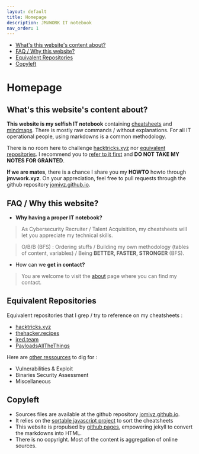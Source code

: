 ```yaml
---
layout: default
title: Homepage
description: JMVWORK IT notebook
nav_order: 1
---
```

<!-- vscode-markdown-toc -->
* [What's this website's content about?](#Whatsthiswebsitescontentabout)
* [FAQ / Why this website?](#FAQWhythiswebsite)
* [Equivalent Repositories](#EquivalentRepositories)
* [Copyleft](#Copyleft)

<!-- vscode-markdown-toc-config
	numbering=true
	autoSave=true
	/vscode-markdown-toc-config -->
<!-- /vscode-markdown-toc -->

# Homepage

##  <a name='Whatsthiswebsitescontentabout'></a>What's this website's content about?


**This website is my selfish IT notebook** containing [cheatsheets](/cheatsheets) and [mindmaps](/mindmaps).
There is mostly raw commands / without explanations. For all IT operational people, using markdowns is a common methodology. 

There is no room here to challenge [hacktricks.xyz](https://book.hacktricks.xyz) nor [equivalent repositories](/#equivalentrepositories).
I recommend you to [refer to it first](/#equivalentrepositories) and **DO NOT TAKE MY NOTES FOR GRANTED**.

**If we are mates**, there is a chance I share you my **HOWTO** howto through **jmvwork.xyz**.
On your appreciation, feel free to pull requests through the github repository [jomivz.github.io](https://github.com/jomivz/jomivz.github.io).


##  <a name='FAQWhythiswebsite'></a>FAQ / Why this website?


* **Why having a proper IT notebook?** 

> As Cybersecurity Recruiter / Talent Acquisition, my cheatsheets will let you appreciate my technical skills.

> O/B/B (BFS) : Ordering stuffs / Building my own methodology (tables of content, variables) / Being **BETTER, FASTER, STRONGER** (BFS).

* How can we **get in contact?** 

> You are welcome to visit the [about](/about/) page where you can find my contact.  


##  <a name='EquivalentRepositories'></a>Equivalent Repositories


Equivalent repositories that I grep / try to reference on my cheatsheets : 
* [hacktricks.xyz](https://book.hacktricks.xyz)
* [thehacker.recipes](https://www.thehacker.recipes)
* [ired.team](https://ired.team) 
* [PayloadsAllTheThings](https://github.com/swisskyrepo/PayloadsAllTheThings)

Here are [other ressources](/ressources) to dig for :
* Vulnerabilities & Exploit
* Binaries Security Assessment
* Miscellaneous

##  <a name='Copyleft'></a>Copyleft


* Sources files are available at the github repository [jomivz.github.io](https://github.com/jomivz/jomivz.github.io). 
* It relies on the [sortable javascript project](https://githubhelp.com/tofsjonas/sortable) to sort the cheatsheets
* This website is propulsed by [github pages](https://pages.github.com/), empowering jekyll to convert the markdowns into HTML.
* There is no copyright. Most of the content is aggregation of online sources. 